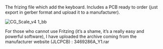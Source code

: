 The frizing file which add the keyboard. Includes a PCB ready to order (just export in gerber format and upload it to a manufacturer).

![CG_Scale_v4 1_bb](https://user-images.githubusercontent.com/82164611/114155108-6573f200-9921-11eb-840b-03141cfee5c7.png)

For those who cannot use Fritzing (it’s a shame, it’s a really easy and powerful software), I have uploaded the archive coming from the manufacturer website (JLCPCB) : 3469286A_Y1.rar
